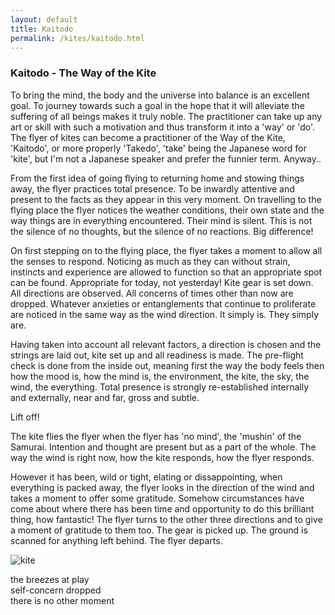 ```yaml
---
layout: default
title: Kaitodo 
permalink: /kites/kaitodo.html
---
```



### Kaitodo - The Way of the Kite

To bring the mind, the body and the universe into balance is an excellent goal. 
To journey towards such a goal in the hope that it will alleviate the suffering of all beings makes it truly noble.
The practitioner can take up any art or skill with such a motivation and thus transform it into a 'way' or 'do'. The flyer of kites can become a practitioner of the Way of the Kite, 'Kaitodo', or more properly 'Takedo', 'take' being the Japanese word for 'kite', but I'm not a Japanese speaker and prefer the funnier term. Anyway..


From the first idea of going flying to returning home and stowing things away, the flyer practices total presence. To be inwardly attentive and present to the facts as they appear in this very moment. On travelling to the flying place the flyer notices the weather conditions, their own state and the way things are in everything encountered. Their mind is silent. This is not the silence of no thoughts, but the silence of no reactions. Big difference!


On first stepping on to the flying place, the flyer takes a moment to allow all the senses to respond. Noticing as much as they can without strain, instincts and experience are allowed to function so that an appropriate spot can be found. Appropriate for today, not yesterday! Kite gear is set down. All directions are observed. All concerns of times other than now are dropped. Whatever anxieties or entanglements that continue to proliferate are noticed in the same way as the wind direction. It simply is. They simply are.


Having taken into account all relevant factors, a direction is chosen and the strings are laid out, kite set up and all readiness is made. The pre-flight check is done from the inside out, meaning first the way the body feels then how the mood is, how the mind is, the environment, the kite, the sky, the wind, the everything. Total presence is strongly re-established internally and externally, near and far, gross and subtle.


Lift off!


The kite flies the flyer when the flyer has 'no mind', the 'mushin' of the Samurai. Intention and thought are present but as a part of the whole. The way the wind is right now, how the kite responds, how the flyer responds.


However it has been, wild or tight, elating or dissappointing, when everything is packed away, the flyer looks in the direction of the wind and takes a moment to offer some gratitude. Somehow circumstances have come about where there has been time and opportunity to do this brilliant thing, how fantastic! The flyer turns to the other three directions and to give a moment of gratitude to them too. The gear is picked up. The ground is scanned for anything left behind. The flyer departs.


![kite](https://www.publicdomainpictures.net/pictures/260000/velka/sunrise-boy-flying-kite.jpg)


<div class='center-quote'>

the breezes at play  
self-concern dropped  
there is no other moment  

</div>
